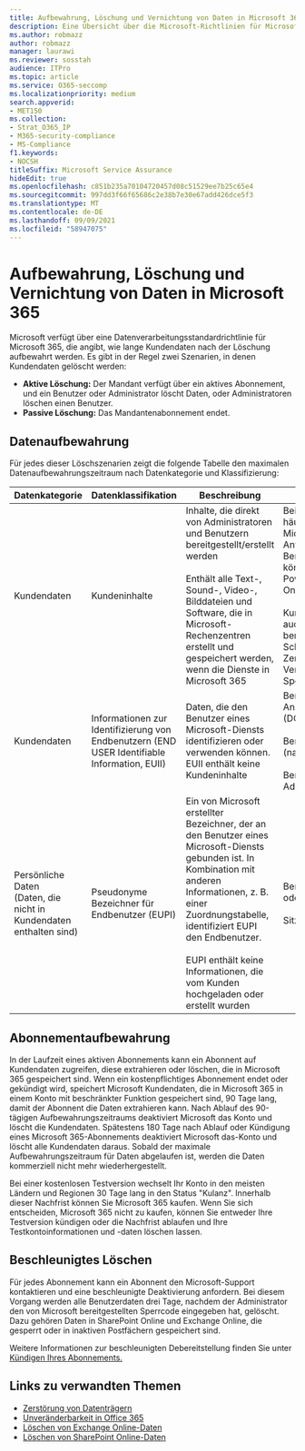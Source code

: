 ```yaml
---
title: Aufbewahrung, Löschung und Vernichtung von Daten in Microsoft 365
description: Eine Übersicht über die Microsoft-Richtlinien für Microsoft 365 zur Aufbewahrung, Löschung und Vernichtung von Daten.
ms.author: robmazz
author: robmazz
manager: laurawi
ms.reviewer: sosstah
audience: ITPro
ms.topic: article
ms.service: O365-seccomp
ms.localizationpriority: medium
search.appverid:
- MET150
ms.collection:
- Strat_O365_IP
- M365-security-compliance
- MS-Compliance
f1.keywords:
- NOCSH
titleSuffix: Microsoft Service Assurance
hideEdit: true
ms.openlocfilehash: c851b235a70104720457d08c51529ee7b25c65e4
ms.sourcegitcommit: 997dd3f66f65686c2e38b7e30e67add426dce5f3
ms.translationtype: MT
ms.contentlocale: de-DE
ms.lasthandoff: 09/09/2021
ms.locfileid: "58947075"
---
```

# <a name="data-retention-deletion-and-destruction-in-microsoft-365"></a>Aufbewahrung, Löschung und Vernichtung von Daten in Microsoft 365

Microsoft verfügt über eine Datenverarbeitungsstandardrichtlinie für Microsoft 365, die angibt, wie lange Kundendaten nach der Löschung aufbewahrt werden. Es gibt in der Regel zwei Szenarien, in denen Kundendaten gelöscht werden:

- **Aktive Löschung:** Der Mandant verfügt über ein aktives Abonnement, und ein Benutzer oder Administrator löscht Daten, oder Administratoren löschen einen Benutzer.
- **Passive Löschung:** Das Mandantenabonnement endet.

## <a name="data-retention"></a>Datenaufbewahrung

Für jedes dieser Löschszenarien zeigt die folgende Tabelle den maximalen Datenaufbewahrungszeitraum nach Datenkategorie und Klassifizierung:

| Datenkategorie | Datenklassifikation | Beschreibung | Beispiele | Aufbewahrungszeitraum |
|-----------------|-----------------|-----------------|----------------------------------|-------------------------------|
| Kundendaten | Kundeninhalte| Inhalte, die direkt von Administratoren und Benutzern bereitgestellt/erstellt werden <br><br> Enthält alle Text-, Sound-, Video-, Bilddateien und Software, die in Microsoft-Rechenzentren erstellt und gespeichert werden, wenn die Dienste in Microsoft 365 | Beispiele für die am häufigsten verwendeten Microsoft 365 Anwendungen, mit denen Benutzer Daten erstellen können, sind Word, Excel, PowerPoint, Outlook und OneNote <br><br> Kundeninhalte umfassen auch vom Kunden bereitgestellte geheime Schlüssel (Kennwörter, Zertifikate, Verschlüsselungsschlüssel, Speicherschlüssel). | **Aktives Löschszenario:** höchstens 30 Tage <br><br> **Passives Löschszenario:** höchstens 180 Tage |
| Kundendaten | Informationen zur Identifizierung von Endbenutzern (END USER Identifiable Information, EUII) | Daten, die den Benutzer eines Microsoft-Diensts identifizieren oder verwenden können. EUII enthält keine Kundeninhalte | Benutzername oder Anzeigename (DOMAIN\UserName) <br><br> Benutzerprinzipalname (name@domain) <br><br>  Benutzerspezifische IP-Adressen | **Aktives Löschszenario:** höchstens 180 Tage (nur eine Mandantenadministratoraktion) <br><br> **Passives Löschszenario:** höchstens 180 Tage |
| Persönliche Daten <br> (Daten, die nicht in Kundendaten enthalten sind) | Pseudonyme Bezeichner für Endbenutzer (EUPI) | Ein von Microsoft erstellter Bezeichner, der an den Benutzer eines Microsoft-Diensts gebunden ist. In Kombination mit anderen Informationen, z. B. einer Zuordnungstabelle, identifiziert EUPI den Endbenutzer. <br><br> EUPI enthält keine Informationen, die vom Kunden hochgeladen oder erstellt wurden | Benutzer-GUIDs, PUIDs oder SIDs <br><br> Sitzungs-IDs | **Aktives Löschszenario:** höchstens 30 Tage <br><br> **Passives Löschszenario:** höchstens 180 Tage |

## <a name="subscription-retention"></a>Abonnementaufbewahrung

In der Laufzeit eines aktiven Abonnements kann ein Abonnent auf Kundendaten zugreifen, diese extrahieren oder löschen, die in Microsoft 365 gespeichert sind. Wenn ein kostenpflichtiges Abonnement endet oder gekündigt wird, speichert Microsoft Kundendaten, die in Microsoft 365 in einem Konto mit beschränkter Funktion gespeichert sind, 90 Tage lang, damit der Abonnent die Daten extrahieren kann. Nach Ablauf des 90-tägigen Aufbewahrungszeitraums deaktiviert Microsoft das Konto und löscht die Kundendaten. Spätestens 180 Tage nach Ablauf oder Kündigung eines Microsoft 365-Abonnements deaktiviert Microsoft das-Konto und löscht alle Kundendaten daraus. Sobald der maximale Aufbewahrungszeitraum für Daten abgelaufen ist, werden die Daten kommerziell nicht mehr wiederhergestellt.

Bei einer kostenlosen Testversion wechselt Ihr Konto in den meisten Ländern und Regionen 30 Tage lang in den Status "Kulanz". Innerhalb dieser Nachfrist können Sie Microsoft 365 kaufen. Wenn Sie sich entscheiden, Microsoft 365 nicht zu kaufen, können Sie entweder Ihre Testversion kündigen oder die Nachfrist ablaufen und Ihre Testkontoinformationen und -daten löschen lassen.

## <a name="expedited-deletion"></a>Beschleunigtes Löschen

Für jedes Abonnement kann ein Abonnent den Microsoft-Support kontaktieren und eine beschleunigte Deaktivierung anfordern. Bei diesem Vorgang werden alle Benutzerdaten drei Tage, nachdem der Administrator den von Microsoft bereitgestellten Sperrcode eingegeben hat, gelöscht. Dazu gehören Daten in SharePoint Online und Exchange Online, die gesperrt oder in inaktiven Postfächern gespeichert sind.

Weitere Informationen zur beschleunigten Debereitstellung finden Sie unter [Kündigen Ihres Abonnements.](/microsoft-365/commerce/subscriptions/cancel-your-subscription)

## <a name="related-links"></a>Links zu verwandten Themen

- [Zerstörung von Datenträgern](assurance-data-bearing-device-destruction.md)
- [Unveränderbarkeit in Office 365](assurance-data-immutability.md)
- [Löschen von Exchange Online-Daten](assurance-exchange-online-data-deletion.md)
- [Löschen von SharePoint Online-Daten](assurance-sharepoint-online-data-deletion.md)
